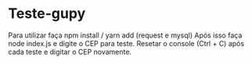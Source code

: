 # Teste-gupy

Para utilizar faça npm install / yarn add (request e mysql) Após isso faça node index.js e digite o CEP para teste.
Resetar o console (Ctrl + C) após cada teste e digitar o CEP novamente.
